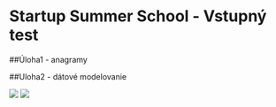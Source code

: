 Startup Summer School - Vstupný test
============

##Úloha1 - anagramy

##Uloha2 - dátové modelovanie 

![](https://dl.dropboxusercontent.com/u/55261792/spot_uloha2.png)
![](http://i1.wp.com/imglulz.com/wp-content/uploads/2013/10/funny-pics-say-yolo-again.jpg?resize=600%2C784)
